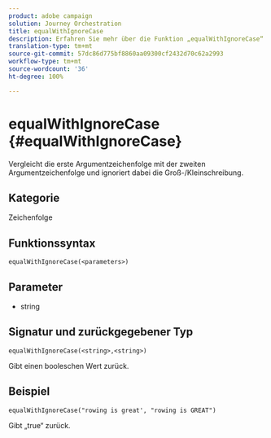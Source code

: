 ```yaml
---
product: adobe campaign
solution: Journey Orchestration
title: equalWithIgnoreCase
description: Erfahren Sie mehr über die Funktion „equalWithIgnoreCase“
translation-type: tm+mt
source-git-commit: 57dc86d775bf8860aa09300cf2432d70c62a2993
workflow-type: tm+mt
source-wordcount: '36'
ht-degree: 100%

---
```



# equalWithIgnoreCase {#equalWithIgnoreCase}

Vergleicht die erste Argumentzeichenfolge mit der zweiten Argumentzeichenfolge und ignoriert dabei die Groß-/Kleinschreibung.

## Kategorie

Zeichenfolge

## Funktionssyntax

`equalWithIgnoreCase(<parameters>)`

## Parameter

* string

## Signatur und zurückgegebener Typ

`equalWithIgnoreCase(<string>,<string>)`

Gibt einen booleschen Wert zurück.

## Beispiel

`equalWithIgnoreCase("rowing is great', "rowing is GREAT")`

Gibt „true“ zurück.

